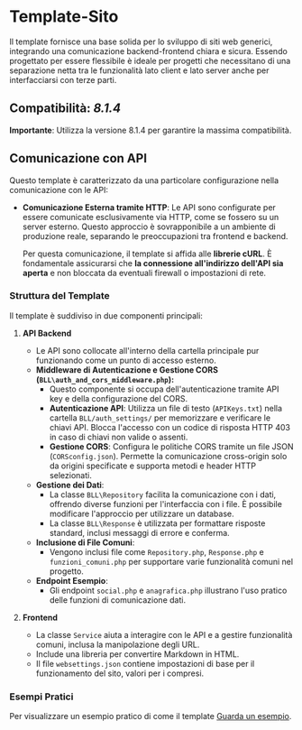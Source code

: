 # Template-Sito
Il template fornisce una base solida per lo sviluppo di siti web generici, integrando una comunicazione backend-frontend chiara e sicura. Essendo progettato per essere flessibile è ideale per progetti che necessitano di una separazione netta tra le funzionalità lato client e lato server anche per interfacciarsi con terze parti.

## Compatibilità: *8.1.4*
**Importante**: Utilizza la versione 8.1.4 per garantire la massima compatibilità.

## Comunicazione con API
Questo template è caratterizzato da una particolare configurazione nella comunicazione con le API:
- **Comunicazione Esterna tramite HTTP**: Le API sono configurate per essere comunicate esclusivamente via HTTP, come se fossero su un server esterno. Questo approccio è sovrapponibile a un ambiente di produzione reale, separando le preoccupazioni tra frontend e backend.

    Per questa comunicazione, il template si affida alle **librerie cURL**. È fondamentale assicurarsi che **la connessione all'indirizzo dell'API sia aperta** e non bloccata da eventuali firewall o impostazioni di rete.

### Struttura del Template
Il template è suddiviso in due componenti principali:

1. **API Backend**
   - Le API sono collocate all'interno della cartella principale pur funzionando come un punto di accesso esterno.
   - **Middleware di Autenticazione e Gestione CORS (`BLL\auth_and_cors_middleware.php`):**
     - Questo componente si occupa dell'autenticazione tramite API key e della configurazione del CORS.
     - **Autenticazione API**: Utilizza un file di testo (`APIKeys.txt`) nella cartella `BLL/auth_settings/` per memorizzare e verificare le chiavi API. Blocca l'accesso con un codice di risposta HTTP 403 in caso di chiavi non valide o assenti.
     - **Gestione CORS**: Configura le politiche CORS tramite un file JSON (`CORSconfig.json`). Permette la comunicazione cross-origin solo da origini specificate e supporta metodi e header HTTP selezionati.
   - **Gestione dei Dati**:
     - La classe `BLL\Repository` facilita la comunicazione con i dati, offrendo diverse funzioni per l'interfaccia con i file. È possibile modificare l'approccio per utilizzare un database.
     - La classe `BLL\Response` è utilizzata per formattare risposte standard, inclusi messaggi di errore e conferma.
   - **Inclusione di File Comuni**:
     - Vengono inclusi file come `Repository.php`, `Response.php` e `funzioni_comuni.php` per supportare varie funzionalità comuni nel progetto.
   - **Endpoint Esempio**:
     - Gli endpoint `social.php` e `anagrafica.php` illustrano l'uso pratico delle funzioni di comunicazione dati.

2. **Frontend**
   - La classe `Service` aiuta a interagire con le API e a gestire funzionalità comuni, inclusa la manipolazione degli URL.
   - Include una libreria per convertire Markdown in HTML.
   - Il file `websettings.json` contiene impostazioni di base per il funzionamento del sito, valori per i <meta> compresi.


### Esempi Pratici

Per visualizzare un esempio pratico di come il template [Guarda un esempio](https://occhioalmondo.altervista.org/template-sito/).